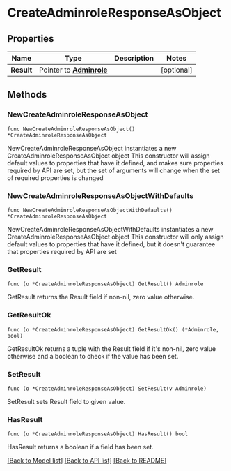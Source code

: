 # CreateAdminroleResponseAsObject

## Properties

Name | Type | Description | Notes
------------ | ------------- | ------------- | -------------
**Result** | Pointer to [**Adminrole**](Adminrole.md) |  | [optional] 

## Methods

### NewCreateAdminroleResponseAsObject

`func NewCreateAdminroleResponseAsObject() *CreateAdminroleResponseAsObject`

NewCreateAdminroleResponseAsObject instantiates a new CreateAdminroleResponseAsObject object
This constructor will assign default values to properties that have it defined,
and makes sure properties required by API are set, but the set of arguments
will change when the set of required properties is changed

### NewCreateAdminroleResponseAsObjectWithDefaults

`func NewCreateAdminroleResponseAsObjectWithDefaults() *CreateAdminroleResponseAsObject`

NewCreateAdminroleResponseAsObjectWithDefaults instantiates a new CreateAdminroleResponseAsObject object
This constructor will only assign default values to properties that have it defined,
but it doesn't guarantee that properties required by API are set

### GetResult

`func (o *CreateAdminroleResponseAsObject) GetResult() Adminrole`

GetResult returns the Result field if non-nil, zero value otherwise.

### GetResultOk

`func (o *CreateAdminroleResponseAsObject) GetResultOk() (*Adminrole, bool)`

GetResultOk returns a tuple with the Result field if it's non-nil, zero value otherwise
and a boolean to check if the value has been set.

### SetResult

`func (o *CreateAdminroleResponseAsObject) SetResult(v Adminrole)`

SetResult sets Result field to given value.

### HasResult

`func (o *CreateAdminroleResponseAsObject) HasResult() bool`

HasResult returns a boolean if a field has been set.


[[Back to Model list]](../README.md#documentation-for-models) [[Back to API list]](../README.md#documentation-for-api-endpoints) [[Back to README]](../README.md)


